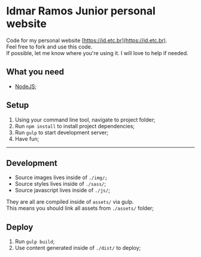 # Idmar Ramos Junior personal website

Code for my personal website [https://id.etc.br](https://id.etc.br).  
Feel free to fork and use this code.  
If possible, let me know where you're using it. I will love to help if needed.

## What you need

- [NodeJS](https://nodejs.org);

## Setup

1. Using your command line tool, navigate to project folder;
1. Run `npm install` to install project dependencies;
1. Run `gulp` to start development server;
1. Have fun;

---

## Development

- Source images lives inside of `./img/;`
- Source styles lives inside of `./sass/`;
- Source javascript lives inside of `./js/`;

They are all are compiled inside of `assets/` via gulp.  
This means you should link all assets from `./assets/` folder;

## Deploy

1. Run `gulp build`;
1. Use content generated inside of `./dist/` to deploy;